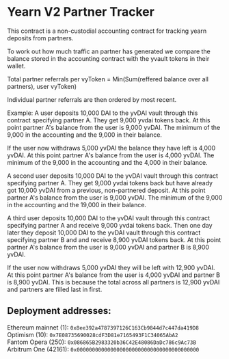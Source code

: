 # Yearn V2 Partner Tracker

This contract is a non-custodial accounting contract for tracking yearn deposits from partners.

To work out how much traffic an partner has generated we compare the balance stored in the accounting contract with the yvault tokens in their wallet.

Total partner referrals per vyToken = Min(Sum(reffered balance over all partners), user vyToken)

Individual partner referrals are then ordered by most recent.

Example:
A user deposits 10,000 DAI to the yvDAI vault through this contract specifying partner A. They get 9,000 yvdai tokens back. At this point partner A's balance from the user is 9,000 yvDAI. The minimum of the 9,000 in the accounting and the 9,000 in their balance.

If the user now withdraws 5,000 yvDAI the balance they have left is 4,000 yvDAI. 
At this point partner A's balance from the user is 4,000 yvDAI. The minimum of the 9,000 in the accounting and the 4,000 in their balance.

A second user deposits 10,000 DAI to the yvDAI vault through this contract specifying partner A. They get 9,000 yvdai tokens back but have already got 10,000 yvDAI from a previous, non-partnered deposit.  At this point partner A's balance from the user is 9,000 yvDAI. The minimum of the 9,000 in the accounting and the 19,000 in their balance.

A third user deposits 10,000 DAI to the yvDAI vault through this contract specifying partner A and receive 9,000 yvdai tokens back. Then one day later they deposit 10,000 DAI to the yvDAI vault through this contract specifying partner B and and receive 8,900 yvDAI tokens back. At this point partner A's balance from the user is 9,000 yvDAI and partner B is 8,900 yvDAI. 

If the user now withdraws 5,000 yvDAI they will be left with 12,900 yvDAI. At this point partner A's balance from the user is 4,000 yvDAI and partner B is 8,900 yvDAI. This is because the total across all partners is 12,900 yvDAI and partners are filled last in first. 


## Deployment addresses:
Ethereum mainnet (1): `0x8ee392a4787397126C163Cb9844d7c447da419D8`  
Optimism (10): `0x7E08735690028cdF3D81e7165493F1C34065AbA2`  
Fantom Opera (250): `0x086865B2983320b36C42E48086DaDc786c9Ac73B`  
Arbitrum One (42161): `0x0000000000000000000000000000000000000000`  
